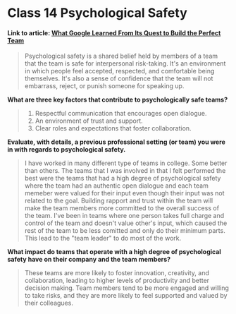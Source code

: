# Class 14 Psychological Safety

#### Link to article: [What Google Learned From Its Quest to Build the Perfect Team](https://web.archive.org/web/20221125192300/https://www.nytimes.com/2016/02/28/magazine/what-google-learned-from-its-quest-to-build-the-perfect-team.html)

> Psychological safety is a shared belief held by members of a team that the team is safe for interpersonal risk-taking. It's an environment in which people feel accepted, respected, and comfortable being themselves. It's also a sense of confidence that the team will not embarrass, reject, or punish someone for speaking up.

**What are three key factors that contribute to psychologically safe teams?**
> 1. Respectful communication that encourages open dialogue.
> 2. An environment of trust and support.
> 3. Clear roles and expectations that foster collaboration.

**Evaluate, with details, a previous professional setting (or team) you were in with regards to psychological safety.**
> I have worked in many different type of teams in college.  Some better than others.  The teams that I was involved in that I felt performed the best were the teams that had a high degree of psychological safety where the team had an authentic open dialogue and each team memeber were valued for their input even though their input was not related to the goal.  Building rapport and trust within the team will make the team members more committed to the overall success of the team.  I've been in teams where one person takes full charge and control of the team and doesn't value other's input, which caused the rest of the team to be less comitted and only do their minimum parts.  This lead to the "team leader" to do most of the work.

**What impact do teams that operate with a high degree of psychological safety have on their company and the team members?**
> These teams are more likely to foster innovation, creativity, and collaboration, leading to higher levels of productivity and better decision making. Team members tend to be more engaged and willing to take risks, and they are more likely to feel supported and valued by their colleagues.
